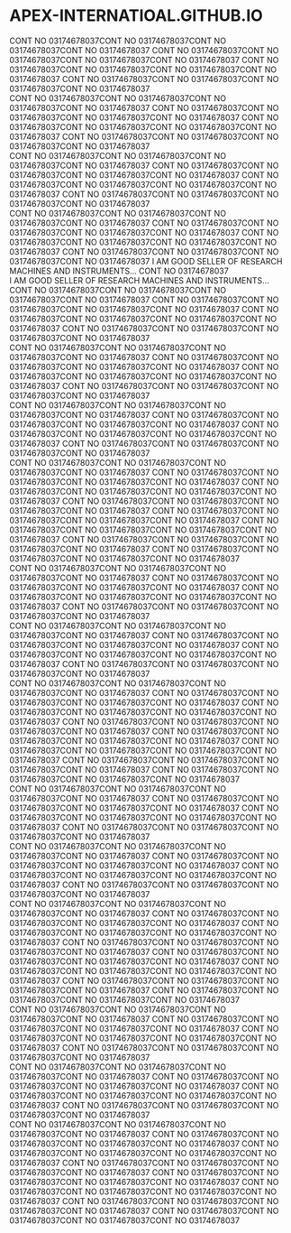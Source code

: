 # APEX-INTERNATIOAL.GITHUB.IO
CONT NO 03174678037CONT NO 03174678037CONT NO 03174678037CONT NO 03174678037                                        CONT NO 03174678037CONT NO 03174678037CONT NO 03174678037CONT NO 03174678037                                        CONT NO 03174678037CONT NO 03174678037CONT NO 03174678037CONT NO 03174678037                                        CONT NO 03174678037CONT NO 03174678037CONT NO 03174678037CONT NO 03174678037                                        
CONT NO 03174678037CONT NO 03174678037CONT NO 03174678037CONT NO 03174678037                                        CONT NO 03174678037CONT NO 03174678037CONT NO 03174678037CONT NO 03174678037                                        CONT NO 03174678037CONT NO 03174678037CONT NO 03174678037CONT NO 03174678037                                        CONT NO 03174678037CONT NO 03174678037CONT NO 03174678037CONT NO 03174678037                                        
CONT NO 03174678037CONT NO 03174678037CONT NO 03174678037CONT NO 03174678037                                        CONT NO 03174678037CONT NO 03174678037CONT NO 03174678037CONT NO 03174678037                                        CONT NO 03174678037CONT NO 03174678037CONT NO 03174678037CONT NO 03174678037                                        CONT NO 03174678037CONT NO 03174678037CONT NO 03174678037CONT NO 03174678037                                        
CONT NO 03174678037CONT NO 03174678037CONT NO 03174678037CONT NO 03174678037                                        CONT NO 03174678037CONT NO 03174678037CONT NO 03174678037CONT NO 03174678037                                        CONT NO 03174678037CONT NO 03174678037CONT NO 03174678037CONT NO 03174678037                                        CONT NO 03174678037CONT NO 03174678037CONT NO 03174678037CONT NO 03174678037                                        I AM GOOD SELLER OF RESEARCH MACHINES AND INSTRUMENTS...
CONT NO 03174678037          
I AM GOOD SELLER OF RESEARCH MACHINES AND INSTRUMENTS...
CONT NO 03174678037CONT NO 03174678037CONT NO 03174678037CONT NO 03174678037                                        CONT NO 03174678037CONT NO 03174678037CONT NO 03174678037CONT NO 03174678037                                        CONT NO 03174678037CONT NO 03174678037CONT NO 03174678037CONT NO 03174678037                                        CONT NO 03174678037CONT NO 03174678037CONT NO 03174678037CONT NO 03174678037                                        
CONT NO 03174678037CONT NO 03174678037CONT NO 03174678037CONT NO 03174678037                                        CONT NO 03174678037CONT NO 03174678037CONT NO 03174678037CONT NO 03174678037                                        CONT NO 03174678037CONT NO 03174678037CONT NO 03174678037CONT NO 03174678037                                        CONT NO 03174678037CONT NO 03174678037CONT NO 03174678037CONT NO 03174678037                                        
CONT NO 03174678037CONT NO 03174678037CONT NO 03174678037CONT NO 03174678037                                        CONT NO 03174678037CONT NO 03174678037CONT NO 03174678037CONT NO 03174678037                                        CONT NO 03174678037CONT NO 03174678037CONT NO 03174678037CONT NO 03174678037                                        CONT NO 03174678037CONT NO 03174678037CONT NO 03174678037CONT NO 03174678037                                        
CONT NO 03174678037CONT NO 03174678037CONT NO 03174678037CONT NO 03174678037                                        CONT NO 03174678037CONT NO 03174678037CONT NO 03174678037CONT NO 03174678037                                        CONT NO 03174678037CONT NO 03174678037CONT NO 03174678037CONT NO 03174678037                                        CONT NO 03174678037CONT NO 03174678037CONT NO 03174678037CONT NO 03174678037                                        CONT NO 03174678037CONT NO 03174678037CONT NO 03174678037CONT NO 03174678037                                        CONT NO 03174678037CONT NO 03174678037CONT NO 03174678037CONT NO 03174678037                                        CONT NO 03174678037CONT NO 03174678037CONT NO 03174678037CONT NO 03174678037                                        CONT NO 03174678037CONT NO 03174678037CONT NO 03174678037CONT NO 03174678037                                        
CONT NO 03174678037CONT NO 03174678037CONT NO 03174678037CONT NO 03174678037                                        CONT NO 03174678037CONT NO 03174678037CONT NO 03174678037CONT NO 03174678037                                        CONT NO 03174678037CONT NO 03174678037CONT NO 03174678037CONT NO 03174678037                                        CONT NO 03174678037CONT NO 03174678037CONT NO 03174678037CONT NO 03174678037                                        
CONT NO 03174678037CONT NO 03174678037CONT NO 03174678037CONT NO 03174678037                                        CONT NO 03174678037CONT NO 03174678037CONT NO 03174678037CONT NO 03174678037                                        CONT NO 03174678037CONT NO 03174678037CONT NO 03174678037CONT NO 03174678037                                        CONT NO 03174678037CONT NO 03174678037CONT NO 03174678037CONT NO 03174678037                                        
CONT NO 03174678037CONT NO 03174678037CONT NO 03174678037CONT NO 03174678037                                        CONT NO 03174678037CONT NO 03174678037CONT NO 03174678037CONT NO 03174678037                                        CONT NO 03174678037CONT NO 03174678037CONT NO 03174678037CONT NO 03174678037                                        CONT NO 03174678037CONT NO 03174678037CONT NO 03174678037CONT NO 03174678037                                        CONT NO 03174678037CONT NO 03174678037CONT NO 03174678037CONT NO 03174678037                                        CONT NO 03174678037CONT NO 03174678037CONT NO 03174678037CONT NO 03174678037                                        CONT NO 03174678037CONT NO 03174678037CONT NO 03174678037CONT NO 03174678037                                        CONT NO 03174678037CONT NO 03174678037CONT NO 03174678037CONT NO 03174678037                                        
CONT NO 03174678037CONT NO 03174678037CONT NO 03174678037CONT NO 03174678037                                        CONT NO 03174678037CONT NO 03174678037CONT NO 03174678037CONT NO 03174678037                                        CONT NO 03174678037CONT NO 03174678037CONT NO 03174678037CONT NO 03174678037                                        CONT NO 03174678037CONT NO 03174678037CONT NO 03174678037CONT NO 03174678037                                        
CONT NO 03174678037CONT NO 03174678037CONT NO 03174678037CONT NO 03174678037                                        CONT NO 03174678037CONT NO 03174678037CONT NO 03174678037CONT NO 03174678037                                        CONT NO 03174678037CONT NO 03174678037CONT NO 03174678037CONT NO 03174678037                                        CONT NO 03174678037CONT NO 03174678037CONT NO 03174678037CONT NO 03174678037                                        
CONT NO 03174678037CONT NO 03174678037CONT NO 03174678037CONT NO 03174678037                                        CONT NO 03174678037CONT NO 03174678037CONT NO 03174678037CONT NO 03174678037                                        CONT NO 03174678037CONT NO 03174678037CONT NO 03174678037CONT NO 03174678037                                        CONT NO 03174678037CONT NO 03174678037CONT NO 03174678037CONT NO 03174678037                                        CONT NO 03174678037CONT NO 03174678037CONT NO 03174678037CONT NO 03174678037                                        CONT NO 03174678037CONT NO 03174678037CONT NO 03174678037CONT NO 03174678037                                        CONT NO 03174678037CONT NO 03174678037CONT NO 03174678037CONT NO 03174678037                                        CONT NO 03174678037CONT NO 03174678037CONT NO 03174678037CONT NO 03174678037                                        
CONT NO 03174678037CONT NO 03174678037CONT NO 03174678037CONT NO 03174678037                                        CONT NO 03174678037CONT NO 03174678037CONT NO 03174678037CONT NO 03174678037                                        CONT NO 03174678037CONT NO 03174678037CONT NO 03174678037CONT NO 03174678037                                        CONT NO 03174678037CONT NO 03174678037CONT NO 03174678037CONT NO 03174678037                                        
CONT NO 03174678037CONT NO 03174678037CONT NO 03174678037CONT NO 03174678037                                        CONT NO 03174678037CONT NO 03174678037CONT NO 03174678037CONT NO 03174678037                                        CONT NO 03174678037CONT NO 03174678037CONT NO 03174678037CONT NO 03174678037                                        CONT NO 03174678037CONT NO 03174678037CONT NO 03174678037CONT NO 03174678037                                        
CONT NO 03174678037CONT NO 03174678037CONT NO 03174678037CONT NO 03174678037                                        CONT NO 03174678037CONT NO 03174678037CONT NO 03174678037CONT NO 03174678037                                        CONT NO 03174678037CONT NO 03174678037CONT NO 03174678037CONT NO 03174678037                                        CONT NO 03174678037CONT NO 03174678037CONT NO 03174678037CONT NO 03174678037                                        CONT NO 03174678037CONT NO 03174678037CONT NO 03174678037CONT NO 03174678037                                        CONT NO 03174678037CONT NO 03174678037CONT NO 03174678037CONT NO 03174678037                                        CONT NO 03174678037CONT NO 03174678037CONT NO 03174678037CONT NO 03174678037                                        CONT NO 03174678037CONT NO 03174678037CONT NO 03174678037CONT NO 03174678037                                        
